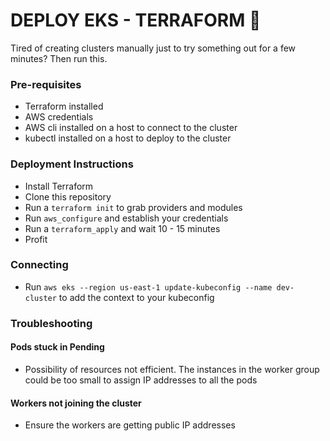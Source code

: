 # DEPLOY EKS - TERRAFORM :space_invader:

Tired of creating clusters manually just to try something out for a few minutes? Then run this.

### Pre-requisites

* Terraform installed
* AWS credentials
* AWS cli installed on a host to connect to the cluster
* kubectl installed on a host to deploy to the cluster

### Deployment Instructions
* Install Terraform
* Clone this repository
* Run a ```terraform init``` to grab providers and modules
* Run ```aws_configure``` and establish your credentials
* Run a ```terraform_apply``` and wait 10 - 15 minutes
* Profit

### Connecting
* Run ```aws eks --region us-east-1 update-kubeconfig --name dev-cluster``` to add the context to your kubeconfig

### Troubleshooting

#### Pods stuck in Pending
* Possibility of resources not efficient. The instances in the worker group could be too small to assign IP addresses to all the pods

#### Workers not joining the cluster
* Ensure the workers are getting public IP addresses

